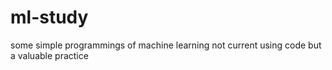 # ml-study
some simple programmings of machine learning
not current using code but a valuable practice
